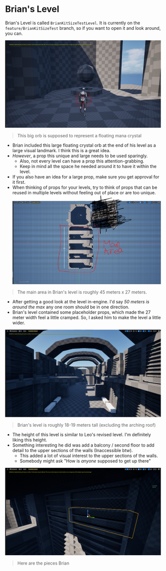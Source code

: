 # Brian's Level

Brian's Level is called `BrianKitSizeTestLevel`. It is currently on the `feature/BrianKitSizeTest` branch, so if you want to open it and look around, you can.

![](<../../../../_Meta/Attachments/Pasted image 20250524002117.png>)

> This big orb is supposed to represent a floating mana crystal

- Brian included this large floating crystal orb at the end of his level as a large visual landmark. I think this is a great idea.
- *However*, a prop this unique and large needs to be used sparingly.
	- Also, not every level can have a prop this attention-grabbing.
	- Keep in mind all the space he needed around it to have it within the level.
- If you also have an idea for a large prop, make sure you get approval for it first.
- When thinking of props for your levels, try to think of props that can be reused in multiple levels without feeling out of place or are too unique.
![](<../../../../_Meta/Attachments/Pasted image 20250524011029.png>)

> The main area in Brian's level is roughly 45 meters x 27 meters.

- After getting a good look at the level in-engine. I'd say *50 meters is around the max* any one room should be in one direction.
- Brian's level contained some placeholder props, which made the 27 meter width feel a little cramped. So, I asked him to make the level a little wider.

![](<../../../../_Meta/Attachments/Pasted image 20250524013024.png>)

> Brian's level is roughly 18-19 meters tall (excluding the arching roof)

- The height of this level is similar to Leo's revised level. I'm definitely liking this height.
- Something interesting he did was add a balcony / second floor to add detail to the upper sections of the walls (Inaccessible btw).
	- This added a lot of visual interest to the upper sections of the walls.
	- Somebody might ask "How is *anyone* supposed to get up there"

![](<../../../../_Meta/Attachments/Pasted image 20250524034258.png>)

> Here are the pieces Brian 